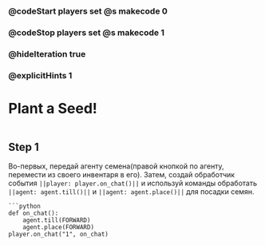 ### @codeStart players set @s makecode 0
### @codeStop players set @s makecode 1

### @hideIteration true 
### @explicitHints 1


# Plant a Seed!
```python
```

## Step 1
Во-первых, передай агенту семена(правой кнопкой по агенту, перемести из своего инвентаря в его).
Затем, создай обработчик события ``||player: player.on_chat()||`` и используй команды обработать ``||agent: agent.till()||`` и ``||agent: agent.place()||`` для посадки семян.

```ghost
```python
def on_chat():
    agent.till(FORWARD)
    agent.place(FORWARD)
player.on_chat("1", on_chat)
```
